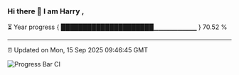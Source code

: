 ### Hi there 👋 I am Harry , 

⏳ Year progress { █████████████████████▁▁▁▁▁▁▁▁▁ } 70.52 %

---

⏰ Updated on Mon, 15 Sep 2025 09:46:45 GMT

![Progress Bar CI](https://github.com/duykhang68/duykhang68/workflows/Progress%20Bar%20CI/badge.svg)
